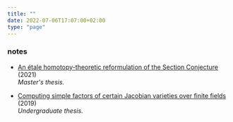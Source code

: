 ```yaml
---
title: ""
date: 2022-07-06T17:07:00+02:00
type: "page"
---
```


### notes
* [An étale homotopy-theoretic reformulation of the Section Conjecture](https://github.com/tholzschuh/uni-files/raw/master/articles/reformulation.pdf) (2021)
<br> <em>Master's thesis.</em>

* [Computing simple factors of certain Jacobian varieties over finite fields](https://github.com/tholzschuh/uni-files/raw/master/articles/computing-simple-factors-of-certain-jacobian-varieties.pdf) (2019)
<br> <em>Undergraduate thesis.</em>

